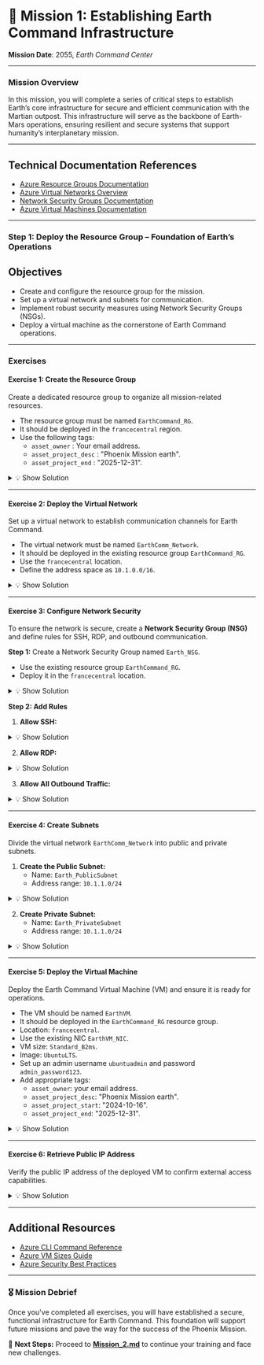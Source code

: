 # **🌌 Mission 1: Establishing Earth Command Infrastructure**

**Mission Date**: 2055, _Earth Command Center_

---

### **Mission Overview**

In this mission, you will complete a series of critical steps to establish Earth’s core infrastructure for secure and efficient communication with the Martian outpost. This infrastructure will serve as the backbone of Earth-Mars operations, ensuring resilient and secure systems that support humanity’s interplanetary mission.

---

## Technical Documentation References
- [Azure Resource Groups Documentation](https://learn.microsoft.com/en-us/azure/azure-resource-manager/management/manage-resource-groups-portal)
- [Azure Virtual Networks Overview](https://learn.microsoft.com/en-us/azure/virtual-network/virtual-networks-overview)
- [Network Security Groups Documentation](https://learn.microsoft.com/en-us/azure/virtual-network/network-security-groups-overview)
- [Azure Virtual Machines Documentation](https://learn.microsoft.com/en-us/azure/virtual-machines/)

---

### **Step 1: Deploy the Resource Group – Foundation of Earth’s Operations**

## **Objectives**

- Create and configure the resource group for the mission.
- Set up a virtual network and subnets for communication.
- Implement robust security measures using Network Security Groups (NSGs).
- Deploy a virtual machine as the cornerstone of Earth Command operations.

---

### **Exercises**

#### **Exercise 1: Create the Resource Group**

Create a dedicated resource group to organize all mission-related resources.  
- The resource group must be named `EarthCommand_RG`.  
- It should be deployed in the `francecentral` region.  
- Use the following tags:  
   - `asset_owner` : Your email address.  
   - `asset_project_desc` : "Phoenix Mission earth".  
   - `asset_project_end` : "2025-12-31".

<details>
<summary>💡 Show Solution</summary>

```bash
az group create --name EarthCommand_RG --location francecentral --tags asset_owner="email@test.com" asset_project_desc="Phoenix Mission earth" asset_project_end="2025-12-31"
```

</details>

---

#### **Exercise 2: Deploy the Virtual Network**

Set up a virtual network to establish communication channels for Earth Command.  
- The virtual network must be named `EarthComm_Network`.  
- It should be deployed in the existing resource group `EarthCommand_RG`.  
- Use the `francecentral` location.  
- Define the address space as `10.1.0.0/16`.

<details>
<summary>💡 Show Solution</summary>

```bash
az network vnet create --name EarthComm_Network --resource-group EarthCommand_RG --location francecentral --address-prefixes 10.1.0.0/16
```

</details>

---

#### **Exercise 3: Configure Network Security**

To ensure the network is secure, create a **Network Security Group (NSG)** and define rules for SSH, RDP, and outbound communication.  

**Step 1:** Create a Network Security Group named `Earth_NSG`.  
- Use the existing resource group `EarthCommand_RG`.  
- Deploy it in the `francecentral` location.

<details>
<summary>💡 Show Solution</summary>

```bash
az network nsg create --name Earth_NSG --resource-group EarthCommand_RG --location francecentral
```

</details>

**Step 2: Add Rules**

1. **Allow SSH:**

<details>
<summary>💡 Show Solution</summary>

```bash
az network nsg rule create --name Allow-SSH --nsg-name Earth_NSG --resource-group EarthCommand_RG --priority 100 --direction Inbound --access Allow --protocol Tcp --source-port-range "*" --destination-port-range 22 --source-address-prefix 203.0.113.0/24 --destination-address-prefix "*"
```

</details>

2. **Allow RDP:**

<details>
<summary>💡 Show Solution</summary>

```bash
az network nsg rule create --name Allow-RDP --nsg-name Earth_NSG --resource-group EarthCommand_RG --priority 110 --direction Inbound --access Allow --protocol Tcp --source-port-range "*" --destination-port-range 3389 --source-address-prefix 203.0.113.0/24 --destination-address-prefix "*"
```

</details>

3. **Allow All Outbound Traffic:**

<details>
<summary>💡 Show Solution</summary>

```bash
az network nsg rule create --name Allow-All-Outbound --nsg-name Earth_NSG --resource-group EarthCommand_RG --priority 100 --direction Outbound --access Allow --protocol "" --source-port-range "" --destination-port-range "" --source-address-prefix "" --destination-address-prefix "*"
```

</details>

---

#### **Exercise 4: Create Subnets**

Divide the virtual network `EarthComm_Network` into public and private subnets.  

1. **Create the Public Subnet:**  
   - Name: `Earth_PublicSubnet`  
   - Address range: `10.1.1.0/24`  

<details>
<summary>💡 Show Solution</summary>

```bash
az network vnet subnet create --name Earth_PublicSubnet --vnet-name EarthComm_Network --resource-group EarthCommand_RG --address-prefixes 10.1.1.0/24
```

</details>

2. **Create Private Subnet:**
    - Name: `Earth_PrivateSubnet`
    - Address range: `10.1.1.0/24`

<details>
<summary>💡 Show Solution</summary>

```bash
az network vnet subnet create --name Earth_PrivateSubnet --vnet-name EarthComm_Network --resource-group EarthCommand_RG --address-prefixes 10.1.2.0/24
```

</details>

---

#### **Exercise 5: Deploy the Virtual Machine**

Deploy the Earth Command Virtual Machine (VM) and ensure it is ready for operations.  

- The VM should be named `EarthVM`.  
- It should be deployed in the `EarthCommand_RG` resource group.  
- Location: `francecentral`.  
- Use the existing NIC `EarthVM_NIC`.  
- VM size: `Standard_B2ms`.  
- Image: `UbuntuLTS`.  
- Set up an admin username `ubuntuadmin` and password `admin_password123`.  
- Add appropriate tags:  
  - `asset_owner`: your email address.  
  - `asset_project_desc`: "Phoenix Mission earth".  
  - `asset_project_start`: "2024-10-16".  
  - `asset_project_end`: "2025-12-31".  

<details>
<summary>💡 Show Solution</summary>

```bash
az vm create --name EarthVM --resource-group EarthCommand_RG --location francecentral --nics EarthVM_NIC --size Standard_B2ms --image UbuntuLTS --admin-username ubuntuadmin --admin-password "admin_password123" --tags asset_owner="un email" asset_project_desc="Phoenix Mission earth" asset_project_start="2024-10-16" asset_project_end="2025-12-31" availability1=1 availability2=15 maintenance1=monday maintenance2=friday shutdownaftermaintenance=no barcode="barcode" autostart=no Auto-shutdown=no autoshutdown=no --assign-identity --os-disk-name EarthVM_OSDisk --os-disk-caching ReadWrite --os-disk-storage-account-type Standard_LRS
```

</details>

---

#### **Exercise 6: Retrieve Public IP Address**

Verify the public IP address of the deployed VM to confirm external access capabilities.

<details>
<summary>💡 Show Solution</summary>

```bash
az network public-ip show --name EarthVM_PublicIP --resource-group EarthCommand_RG --query ipAddress --output tsv
```

</details>

---

## Additional Resources
- [Azure CLI Command Reference](https://learn.microsoft.com/en-us/cli/azure/reference-index)
- [Azure VM Sizes Guide](https://learn.microsoft.com/en-us/azure/virtual-machines/sizes)
- [Azure Security Best Practices](https://learn.microsoft.com/en-us/azure/security/fundamentals/best-practices-and-patterns)

---

### **🎖️ Mission Debrief**

Once you've completed all exercises, you will have established a secure, functional infrastructure for Earth Command. This foundation will support future missions and pave the way for the success of the Phoenix Mission.

🚀 **Next Steps:** Proceed to **[Mission_2.md](mission_2.md)** to continue your training and face new challenges.
